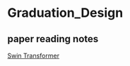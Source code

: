 # Graduation_Design

## paper reading notes

[Swin Transformer](https://qit-notes.notion.site/Swin-Transformer-7f112d24f6514de1856449164b6cd096?pvs=4)

